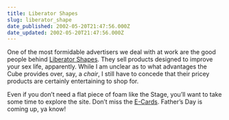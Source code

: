 ```yaml
---
title: Liberator Shapes
slug: liberator_shape
date_published: 2002-05-20T21:47:56.000Z
date_updated: 2002-05-20T21:47:56.000Z
---
```


One of the most formidable advertisers we deal with at work are the good people behind [Liberator Shapes](http://www.liberatorshapes.com/). They sell products designed to improve your sex life, apparently. While I am unclear as to what advantages the Cube provides over, say, a *chair*, I still have to concede that their pricey products are certainly entertaining to shop for.

Even if you don’t need a flat piece of foam like the Stage, you’ll want to take some time to explore the site. Don’t miss the [E-Cards](http://www.liberatorshapes.com/ecard.html). Father’s Day is coming up, ya know!
